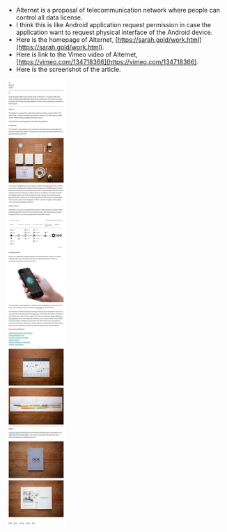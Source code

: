 * Alternet is a proposal of telecommunication network where people can control all data license.
* I think this is like Android application request permission in case the application want to request physical interface of the Android device.
* Here is the homepage of Alternet, [https://sarah.gold/work.html](https://sarah.gold/work.html).
* Here is link to the Vimeo video of Alternet, [https://vimeo.com/134718366](https://vimeo.com/134718366).
* Here is the screenshot of the article.

![./20161130-1947-gmt+2-alternet-by-sarah-gold-1.png](./20161130-1947-gmt+2-alternet-by-sarah-gold-1.png)